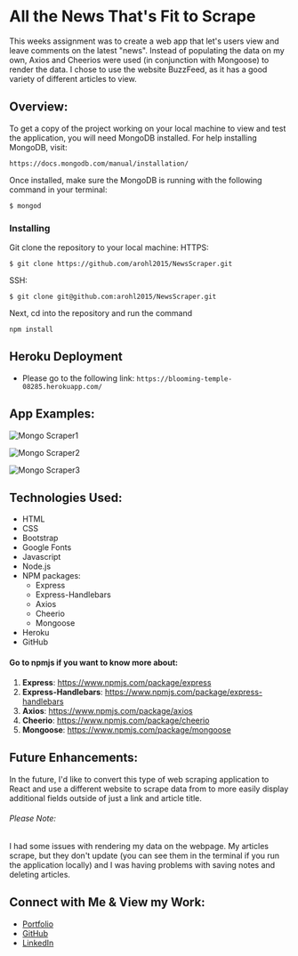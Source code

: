 # All the News That's Fit to Scrape
This weeks assignment was to create a web app that let's users view and leave comments on the latest "news". Instead of populating the data on my own, Axios and Cheerios were used (in conjunction with Mongoose) to render the data. I chose to use the website BuzzFeed, as it has a good variety of different articles to view.
​
## Overview: 
To get a copy of the project working on your local machine to view and test the application, you will need MongoDB installed. For help installing MongoDB, visit:
````
https://docs.mongodb.com/manual/installation/
````
Once installed, make sure the MongoDB is running with the following command in your terminal:
````
$ mongod
````
### Installing
Git clone the repository to your local machine:
HTTPS:
```
$ git clone https://github.com/arohl2015/NewsScraper.git
```
SSH:
```
$ git clone git@github.com:arohl2015/NewsScraper.git
```
Next, cd into the repository and run the command
```
npm install
```
## Heroku Deployment

* Please go to the following link: `https://blooming-temple-08285.herokuapp.com/` 

## App Examples:
​![Mongo Scraper1](/public/assets/img/homepage.PNG)

![Mongo Scraper2](/public/assets/img/saved.PNG)

![Mongo Scraper3](/public/assets/img/savenotes.PNG)

## Technologies Used:
-   HTML
-   CSS
-   Bootstrap
-   Google Fonts
-	Javascript
-	Node.js
-	NPM packages:
    -	Express
    -   Express-Handlebars
    -   Axios
    -   Cheerio
    -   Mongoose
-   Heroku
-   GitHub

#### Go to npmjs if you want to know more about:

1. **Express**:  https://www.npmjs.com/package/express
2. **Express-Handlebars**: https://www.npmjs.com/package/express-handlebars
3. **Axios**: https://www.npmjs.com/package/axios
4. **Cheerio**: https://www.npmjs.com/package/cheerio
5. **Mongoose**: https://www.npmjs.com/package/mongoose

## Future Enhancements:
In the future, I'd like to convert this type of web scraping application to React and use a different website to scrape data from to more easily display additional fields outside of just a link and article title.
###### Please Note:
I had some issues with rendering my data on the webpage. My articles scrape, but they don't update (you can see them in the terminal if you run the application locally) and I was having problems with saving notes and deleting articles.

## Connect with Me & View my Work:
- <a href="https://arohl2015.github.io/Updated-Portfolio/" target="_blank"> Portfolio </a>
- <a href="https://github.com/arohl2015" target="_blank"> GitHub </a>
- <a href="https://www.linkedin.com/in/aprilrohlcfp/" target="_blank"> LinkedIn </a>

